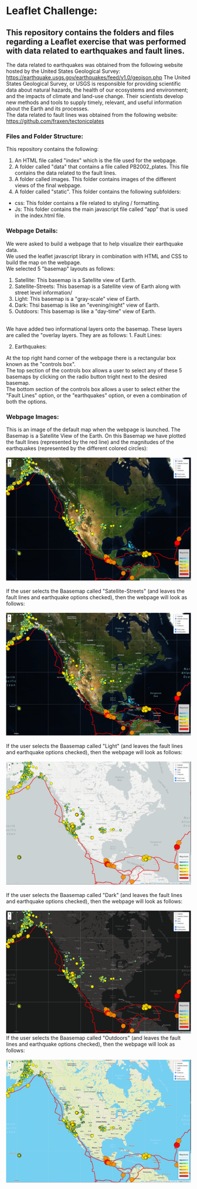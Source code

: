# Leaflet Challenge: 

## This repository contains the folders and files regarding a Leaflet exercise that was performed with data related to earthquakes and fault lines. 

The data related to earthquakes was obtained from the following website hosted by the United States Geological Survey:
https://earthquake.usgs.gov/earthquakes/feed/v1.0/geojson.php
The United States Geological Survey, or USGS is responsible for providing scientific data about natural hazards, the health of our ecosystems and environment; and the impacts of climate and land-use change. Their scientists develop new methods and tools to supply timely, relevant, and useful information about the Earth and its processes.
<br>
The data related to fault lines was obtained from the following website:
https://github.com/fraxen/tectonicplates


### Files and Folder Structure:

This repository contains the following:
1.	An HTML file called "index" which is the file used for the webpage.
2.  A folder called "data" that contains a file called PB2002_plates. This file contains the data related to the fault lines. 
3.  A folder called images. This folder contains images of the different views of the final webpage.
4.  A folder called "static". 
This folder contains the following subfolders:
* css: This folder contains a file related to styling / formatting.
* Js: This folder contains the main javascript file called “app” that is used in the index.html file.

### Webpage Details:
We were asked to build a webpage that to help visualize their earthquake data. 
<br>
We used the leaflet javascript library in combination with HTML and CSS to build the map on the webpage.
<br>
We selected 5 "basemap" layouts as follows:
1. Satellite:
This basemap is a Satellite view of Earth.
2. Satellite-Streets:
This basemap is a Satellite view of Earth along with street level information/
3. Light:
This basemap is a "gray-scale" view of Earth.
4. Dark:
Thsi basemap is like an "evening/night" view of Earth. 
5. Outdoors:
This basemap is like a "day-time" view of Earth. 
<br>
We have added two informational layers onto the basemap. These layers are called the "overlay layers. They are as follows:
1. Fault Lines:

2. Earthquakes:



At the top right hand corner of the webpage there is a rectangular box known as the "controls box". 
<br>
The top section of the controls box allows a user to select any of these 5 basemaps by clicking on the radio button tright next to the desired basemap.
<br>
The bottom section of the controls box allows a user to select either the "Fault Lines" option, or the "earthquakes" option, or even a combination of both the options.


### Webpage Images:

This is an image of the default map when the webpage is launched. 
The Basemap is a Satellite View of the Earth.
On this Basemap we have plotted the fault lines (represented by the red line) and the magnitudes of the earthquakes (represented by the different colored circles):
<br>
<br>
![](images/01_Satellite.PNG)
<br>
<br>
If the user selects the Baasemap called "Satellite-Streets" (and leaves the fault lines and earthquake options checked), then the webpage will look as follows:
<br>
<br>
![](images/02_Satellite_Streets.PNG)
<br>
<br>
If the user selects the Baasemap called "Light" (and leaves the fault lines and earthquake options checked), then the webpage will look as follows:
<br>
<br>
![](images/03_Light.PNG)
<br>
<br>
If the user selects the Baasemap called "Dark" (and leaves the fault lines and earthquake options checked), then the webpage will look as follows:
<br>
<br>
![](images/04_Dark.PNG)
If the user selects the Baasemap called "Outdoors" (and leaves the fault lines and earthquake options checked), then the webpage will look as follows:
<br>
<br>
![](images/05_Outdoors.PNG)

